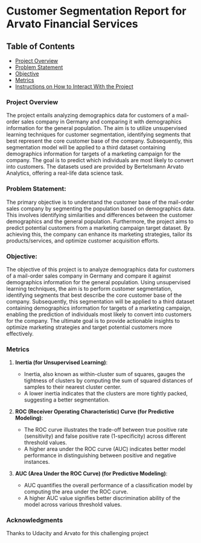# Customer Segmentation Report for Arvato Financial Services

## Table of Contents
 * [Project Overview](#project-overview)
 * [Problem Statement](#problem-statement)
 * [Objective](#objective)
 * [Metrics](#metrics)
 * [Instructions on How to Interact With the Project](#instructions-of-how-to-interact-with-project)
 
### Project Overview
The project entails analyzing demographics data for customers of a mail-order sales company in Germany and comparing it with demographics information for the general population. The aim is to utilize unsupervised learning techniques for customer segmentation, identifying segments that best represent the core customer base of the company. Subsequently, this segmentation model will be applied to a third dataset containing demographics information for targets of a marketing campaign for the company. The goal is to predict which individuals are most likely to convert into customers. The datasets used are provided by Bertelsmann Arvato Analytics, offering a real-life data science task.

### Problem Statement:
The primary objective is to understand the customer base of the mail-order sales company by segmenting the population based on demographics data. This involves identifying similarities and differences between the customer demographics and the general population. Furthermore, the project aims to predict potential customers from a marketing campaign target dataset. By achieving this, the company can enhance its marketing strategies, tailor its products/services, and optimize customer acquisition efforts.

### Objective:
The objective of this project is to analyze demographics data for customers of a mail-order sales company in Germany and compare it against demographics information for the general population. Using unsupervised learning techniques, the aim is to perform customer segmentation, identifying segments that best describe the core customer base of the company. Subsequently, this segmentation will be applied to a third dataset containing demographics information for targets of a marketing campaign, enabling the prediction of individuals most likely to convert into customers for the company. The ultimate goal is to provide actionable insights to optimize marketing strategies and target potential customers more effectively.

### Metrics
1. **Inertia (for Unsupervised Learning)**:
   - Inertia, also known as within-cluster sum of squares, gauges the tightness of clusters by computing the sum of squared    distances of samples to their nearest cluster center.
   - A lower inertia indicates that the clusters are more tightly packed, suggesting a better segmentation.

2. **ROC (Receiver Operating Characteristic) Curve (for Predictive Modeling)**:
   - The ROC curve illustrates the trade-off between true positive rate (sensitivity) and false positive rate (1-specificity) across different threshold values.
   - A higher area under the ROC curve (AUC) indicates better model performance in distinguishing between positive and negative instances.

3. **AUC (Area Under the ROC Curve) (for Predictive Modeling)**:
    - AUC quantifies the overall performance of a classification model by computing the area under the ROC curve.
    - A higher AUC value signifies better discrimination ability of the model across various threshold values.

### Acknowledgments
Thanks to Udacity and Arvato for this challenging project
